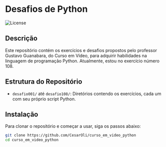 # Desafios de Python

![License](https://img.shields.io/github/license/CesarOli/curso_em_video_python.svg)

## Descrição

Este repositório contém os exercícios e desafios propostos pelo professor Gustavo Guanabara, do Curso em Vídeo, para adquirir habilidades na linguagem de programação Python. Atualmente, estou no exercício número 108.

## Estrutura do Repositório

- `desafio001/` até `desafio108/`: Diretórios contendo os exercícios, cada um com seu próprio script Python.

## Instalação

Para clonar o repositório e começar a usar, siga os passos abaixo:

```bash
git clone https://github.com/CesarOli/curso_em_video_python
cd curso_em_video_python
